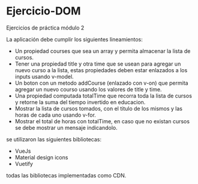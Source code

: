 # Ejercicio-DOM
Ejercicios de práctica módulo 2

La aplicación debe cumplir los siguientes lineamientos:
* Un propiedad courses que sea un array y permita almacenar la lista de cursos.
* Tener una propiedad title y otra time que se usean para agregar un nuevo curso a la lista, estas propiedades deben estar enlazados a los inputs usando v-model.
* Un boton con un metodo addCourse (enlazado con v-on) que permita agregar un nuevo courso usando los valores de title y time.
* Una propiedad computada totalTime que recorra toda la lista de cursos y retorne la suma del tiempo invertido en educacion.
* Mostrar la lista de cursos tomados, con el titulo de los mismos y las horas de cada uno usando v-for.
* Mostrar el total de horas con totalTime, en caso que no existan cursos se debe mostrar un mensaje indicandolo.

se utilizaron las siguientes bibliotecas:

* VueJs
* Material design icons
* Vuetify

todas las bibliotecas implementadas como CDN.

